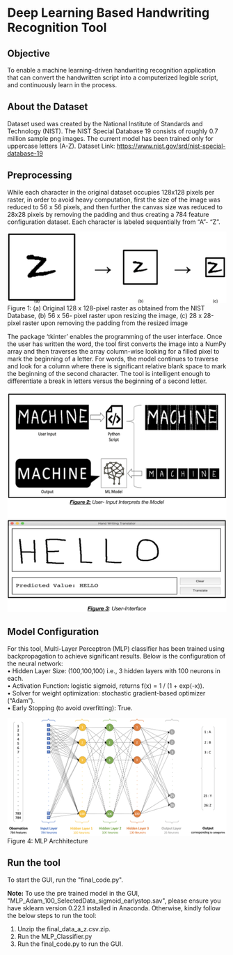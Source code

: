# Deep Learning Based Handwriting Recognition Tool

## Objective
To enable a machine learning-driven handwriting recognition application that can convert the handwritten script into a computerized legible script, and continuously learn in the process.

## About the Dataset
Dataset used was created by the National Institute of Standards and Technology (NIST). The NIST Special Database 19 consists of roughly 0.7 million sample png images. The current model has been trained only for uppercase letters (A-Z).
Dataset Link: https://www.nist.gov/srd/nist-special-database-19

## Preprocessing
While each character in the original dataset occupies 128x128 pixels per raster, in order to avoid heavy computation, first the size of the image was reduced to 56 x 56 pixels, and then further the canvas size was reduced to 28x28 pixels by removing the padding and thus creating a 784 feature configuration dataset. Each character is labeled sequentially from “A”- “Z”.

![Alt text](/assets/img/PreProcessing1.png?raw=true "")
Figure 1: (a) Original 128 x 128-pixel raster as obtained from the NIST Database, (b) 56 x 56- pixel raster upon resizing the image, (c) 28 x 28-pixel raster upon removing the padding from the resized image

The package ‘tkinter’ enables the programming of the user interface. Once the user has written the word, the tool first converts the image into a NumPy array and then traverses the array column-wise looking for a filled pixel to mark the beginning of a letter. For words, the model continues to traverse and look for a column where there is significant relative blank space to mark the beginning of the second character. The tool is intelligent enough to differentiate a break in letters versus the beginning of a second letter.

![Alt text](/assets/img/PreProcessing2.png?raw=true "")

## Model Configuration
For this tool, Multi-Layer Perceptron (MLP) classifier has been trained using backpropagation to achieve significant results. Below is the configuration of the neural network:  
•	Hidden Layer Size: (100,100,100) i.e., 3 hidden layers with 100 neurons in each.  
•	Activation Function: logistic sigmoid, returns f(x) = 1 / (1 + exp(-x)).  
•	Solver for weight optimization: stochastic gradient-based optimizer (“Adam”).  
•	Early Stopping (to avoid overfitting): True.  

![Alt text](/assets/img/PreProcessing3.png?raw=true "")
Figure 4: MLP Archhitecture

## Run the tool
To start the GUI, run the "final_code.py".

<strong>Note:</strong> To use the pre trained model in the GUI, "MLP_Adam_100_SelectedData_sigmoid_earlystop.sav", please ensure you have sklearn version 0.22.1 installed in Anaconda. Otherwise, kindly follow the below steps to run the tool:
1. Unzip the final_data_a_z.csv.zip.
2. Run the MLP_Classifier.py
3. Run the final_code.py to run the GUI.
